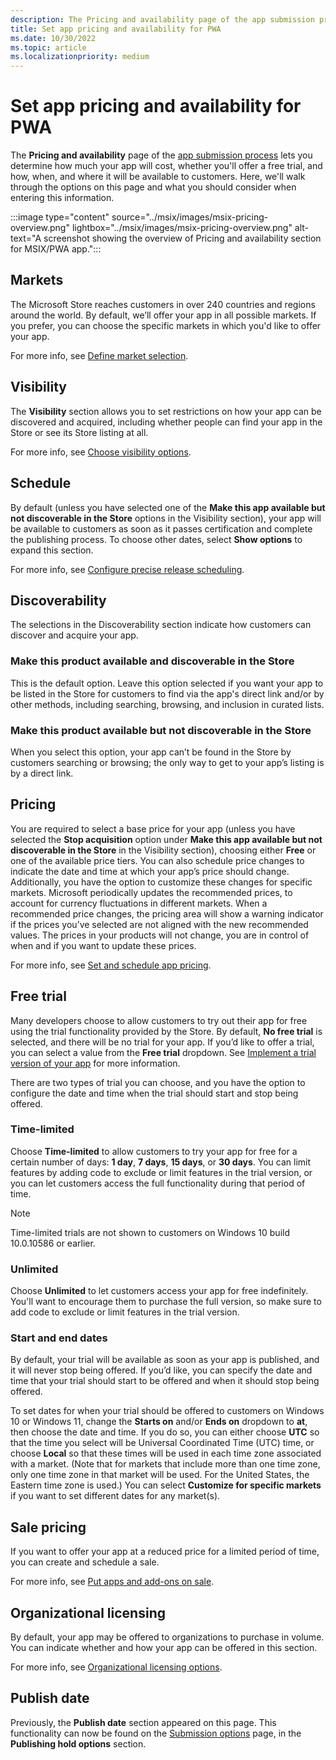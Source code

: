 ```yaml
---
description: The Pricing and availability page of the app submission process lets you determine how much your PWA app will cost, whether you'll offer a free trial, and how, when, and where it will be available to customers.
title: Set app pricing and availability for PWA
ms.date: 10/30/2022
ms.topic: article
ms.localizationpriority: medium
---
```


# Set app pricing and availability for PWA

The **Pricing and availability** page of the [app submission process](./create-app-submission.md) lets you determine how much your app will cost, whether you'll offer a free trial, and how, when, and where it will be available to customers. Here, we'll walk through the options on this page and what you should consider when entering this information.

:::image type="content" source="../msix/images/msix-pricing-overview.png" lightbox="../msix/images/msix-pricing-overview.png" alt-text="A screenshot showing the overview of Pricing and availability section for MSIX/PWA app.":::

## Markets

The Microsoft Store reaches customers in over 240 countries and regions around the world. By default, we’ll offer your app in all possible markets. If you prefer, you can choose the specific markets in which you'd like to offer your app.

For more info, see [Define market selection](./market-selection.md).

## Visibility

The **Visibility** section allows you to set restrictions on how your app can be discovered and acquired, including whether people can find your app in the Store or see its Store listing at all.

For more info, see [Choose visibility options](./visibility-options.md).

## Schedule

By default (unless you have selected one of the **Make this app available but not discoverable in the Store** options in the Visibility section), your app will be available to customers as soon as it passes certification and complete the publishing process. To choose other dates, select **Show options** to expand this section.

For more info, see [Configure precise release scheduling](./schedule-pricing-changes.md#configure-precise-release-scheduling).

## Discoverability

The selections in the Discoverability section indicate how customers can discover and acquire your app.

### Make this product available and discoverable in the Store

This is the default option. Leave this option selected if you want your app to be listed in the Store for customers to find via the app's direct link and/or by other methods, including searching, browsing, and inclusion in curated lists.

### Make this product available but not discoverable in the Store

When you select this option, your app can’t be found in the Store by customers searching or browsing; the only way to get to your app’s listing is by a direct link.

## Pricing

You are required to select a base price for your app (unless you have selected the **Stop acquisition** option under **Make this app available but not discoverable in the Store** in the Visibility section), choosing either **Free** or one of the available price tiers. You can also schedule price changes to indicate the date and time at which your app’s price should change. Additionally, you have the option to customize these changes for specific markets. Microsoft periodically updates the recommended prices, to account for currency fluctuations in different markets. When a recommended price changes, the pricing area will show a warning indicator if the prices you’ve selected are not aligned with the new recommended values. The prices in your products will not change, you are in control of when and if you want to update these prices.

For more info, see [Set and schedule app pricing](./schedule-pricing-changes.md).

## Free trial

Many developers choose to allow customers to try out their app for free using the trial functionality provided by the Store. By default, **No free trial** is selected, and there will be no trial for your app. If you’d like to offer a trial, you can select a value from the **Free trial** dropdown. See [Implement a trial version of your app](/windows/uwp/monetize/implement-a-trial-version-of-your-app) for more information.

There are two types of trial you can choose, and you have the option to configure the date and time when the trial should start and stop being offered.

### Time-limited

Choose **Time-limited** to allow customers to try your app for free for a certain number of days: **1 day**, **7 days**, **15 days**, or **30 days**. You can limit features by adding code to exclude or limit features in the trial version, or you can let customers access the full functionality during that period of time.

> [!NOTE]
> Time-limited trials are not shown to customers on Windows 10 build 10.0.10586 or earlier.

### Unlimited

Choose **Unlimited** to let customers access your app for free indefinitely. You'll want to encourage them to purchase the full version, so make sure to add code to exclude or limit features in the trial version.

### Start and end dates

By default, your trial will be available as soon as your app is published, and it will never stop being offered. If you’d like, you can specify the date and time that your trial should start to be offered and when it should stop being offered.

To set dates for when your trial should be offered to customers on Windows 10 or Windows 11, change the **Starts on** and/or **Ends on** dropdown to **at**, then choose the date and time. If you do so, you can either choose **UTC** so that the time you select will be Universal Coordinated Time (UTC) time, or choose **Local** so that these times will be used in each time zone associated with a market. (Note that for markets that include more than one time zone, only one time zone in that market will be used. For the United States, the Eastern time zone is used.) You can select **Customize for specific markets** if you want to set different dates for any market(s).

## Sale pricing

If you want to offer your app at a reduced price for a limited period of time, you can create and schedule a sale.

For more info, see [Put apps and add-ons on sale](../../put-apps-and-add-ons-on-sale.md).

## Organizational licensing

By default, your app may be offered to organizations to purchase in volume. You can indicate whether and how your app can be offered in this section.

For more info, see [Organizational licensing options](../../organizational-licensing.md).

## Publish date

Previously, the **Publish date** section appeared on this page. This functionality can now be found on the [Submission options](./manage-submission-options.md) page, in the **Publishing hold options** section.
